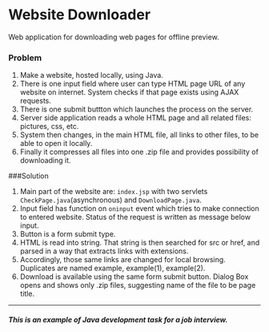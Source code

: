 # Website Downloader
Web application for downloading web pages for offline preview.

### Problem
1. Make a  website, hosted locally, using Java.
2. There is one input field where user can type HTML page URL of any website on internet. System checks if that page exists using AJAX requests.
3. There is one submit buttton which launches the process on the server.
4. Server side application reads a whole HTML page and all related files: pictures, css, etc.
5. System then changes, in the main HTML file, all links to other files, to be able to open it locally.
6. Finally it compresses all files into one .zip file and provides possibility of downloading it.

###Solution
1. Main part of the website are: `index.jsp` with two servlets `CheckPage.java`(asynchronous) and `DownloadPage.java`.
2. Input field has function on `oninput` event which tries to make connection to entered website. Status of the request is written as message below input.
3. Button is a form submit type.
4. HTML is read into string. That string is then searched for src or href, and parsed in a way that extracts links with extensions.
5. Accordingly, those same links are changed for local browsing. Duplicates are named example, example(1), example(2).
6. Download is available using the same form submit button. Dialog Box opens and shows only .zip files, suggesting name of the file to be page title.


---
##### This is an example of Java development task for a job interview.
